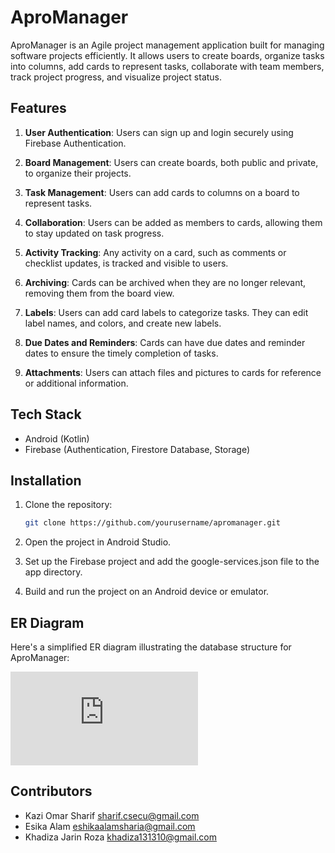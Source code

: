# AproManager

AproManager is an Agile project management application built for managing software projects efficiently. It allows users to create boards, organize tasks into columns, add cards to represent tasks, collaborate with team members, track project progress, and visualize project status.

## Features

1. **User Authentication**: Users can sign up and login securely using Firebase Authentication.

2. **Board Management**: Users can create boards, both public and private, to organize their projects.

3. **Task Management**: Users can add cards to columns on a board to represent tasks.

4. **Collaboration**: Users can be added as members to cards, allowing them to stay updated on task progress.

5. **Activity Tracking**: Any activity on a card, such as comments or checklist updates, is tracked and visible to users.

6. **Archiving**: Cards can be archived when they are no longer relevant, removing them from the board view.

7. **Labels**: Users can add card labels to categorize tasks. They can edit label names, and colors, and create new labels.

8. **Due Dates and Reminders**: Cards can have due dates and reminder dates to ensure the timely completion of tasks.

9. **Attachments**: Users can attach files and pictures to cards for reference or additional information.

## Tech Stack

- Android (Kotlin)
- Firebase (Authentication, Firestore Database, Storage)

## Installation

1. Clone the repository:
   ```bash
   git clone https://github.com/yourusername/apromanager.git

2. Open the project in Android Studio.

3. Set up the Firebase project and add the google-services.json file to the app directory.

4. Build and run the project on an Android device or emulator.

## ER Diagram

Here's a simplified ER diagram illustrating the database structure for AproManager:

![ER Diagram](https://github.com/Sharif37/AproManager/blob/main/ER.pdf)


## Contributors

- Kazi Omar Sharif <sharif.csecu@gmail.com>
- Esika Alam <eshikaalamsharia@gmail.com>
- Khadiza Jarin Roza <khadiza131310@gmail.com>



